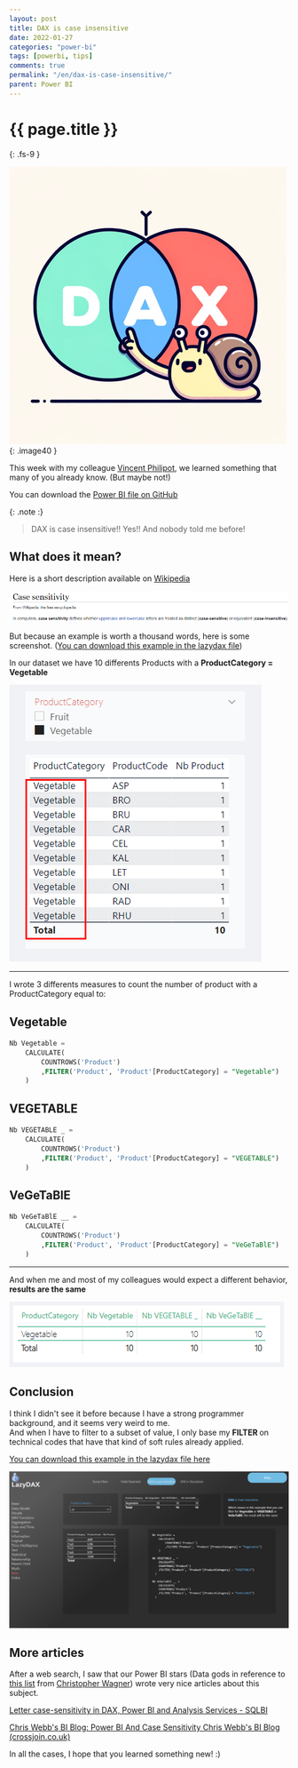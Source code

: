 ```yaml
---
layout: post
title: DAX is case insensitive
date: 2022-01-27
categories: "power-bi"
tags: [powerbi, tips]
comments: true
permalink: "/en/dax-is-case-insensitive/"
parent: Power BI
---
```

# {{ page.title }}
{: .fs-9 }

![Alt text](../../assets/2023/DAXcase_500.png){: .image40 }


This week with my colleague <a href="https://www.linkedin.com/in/vincent-philippot-227bb2139/" data-type="URL" data-id="https://www.linkedin.com/in/vincent-philippot-227bb2139/">Vincent Philipot</a>, we learned something that many of you already know. (But maybe not!)

You can download the [Power BI file on GitHub](https://github.com/arnaudgastelblum/LazyDAX/raw/master/LazyDAX.pbix)


{: .note :}
>DAX is case insensitive!!
>    Yes!! And nobody told me before!


## What does it mean?

Here is a short description available on <a href="https://en.wikipedia.org/wiki/Case_sensitivity" data-type="URL" data-id="https://en.wikipedia.org/wiki/Case_sensitivity">Wikipedia</a>

<img src="../../assets/2022/01/image.png" alt="" class="wp-image-5136" />

But because an example is worth a thousand words, here is some screenshot. (<a href="https://lazysnail.net/en/lazydax/" data-type="URL" data-id="https://lazysnail.net/en/lazydax/">You can download this example in the lazydax file</a>)

In our dataset we have 10 differents Products with a **ProductCategory = Vegetable**

<img src="../../assets/2022/01/image-1.png" alt="" class="wp-image-5139" />

---

I wrote 3 differents measures to count the number of product with a ProductCategory equal to:

## Vegetable

```sql
Nb Vegetable = 
    CALCULATE(
        COUNTROWS('Product')
        ,FILTER('Product', 'Product'[ProductCategory] = "Vegetable")
    )
```

## VEGETABLE

```sql
Nb VEGETABLE _ = 
    CALCULATE(
        COUNTROWS('Product')
        ,FILTER('Product', 'Product'[ProductCategory] = "VEGETABLE")
    )
```

## VeGeTaBlE


```sql
Nb VeGeTaBlE __ = 
    CALCULATE(
        COUNTROWS('Product')
        ,FILTER('Product', 'Product'[ProductCategory] = "VeGeTaBlE")
    )
```

---

And when me and most of my colleagues would expect a different behavior, **results are the same**

<img src="../../assets/2022/01/image-2.png" alt="" class="wp-image-5144" />


## Conclusion

I think I didn't see it before because I have a strong programmer background, and it seems very weird to me.<br />And when I have to filter to a subset of value, I only base my <strong>FILTER </strong>on technical codes that have that kind of soft rules already applied.


<a href="https://lazysnail.net/en/lazydax/" data-type="URL" data-id="https://lazysnail.net/en/lazydax/">You can download this example in the lazydax file here</a>

![DAX is case insensitive](../../assets/2022/PBIDesktop_DAXisCaseInsensitive.png)


## More articles

After a web search, I saw that our Power BI stars (Data gods in reference to <a href="https://www.kratosbi.com/data-gods" data-type="URL" data-id="https://www.kratosbi.com/data-gods">this list</a> from <a href="https://www.linkedin.com/in/wagnerchris/" data-type="URL" data-id="https://www.linkedin.com/in/wagnerchris/">Christopher Wagner</a>) wrote very nice articles about this subject.

<a href="https://www.sqlbi.com/articles/letter-case-sensitivity-in-dax-power-bi-and-analysis-services/">Letter case-sensitivity in DAX, Power BI and Analysis Services - SQLBI</a>

<a href="https://blog.crossjoin.co.uk/2019/10/06/power-bi-and-case-sensitivity/">Chris Webb's BI Blog: Power BI And Case Sensitivity Chris Webb's BI Blog (crossjoin.co.uk)</a>


In all the cases, I hope that you learned something new! :)
